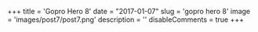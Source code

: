 +++ 
title = 'Gopro Hero 8'
date = "2017-01-07"
slug = 'gopro hero 8' 
image = 'images/post7/post7.png' 
description = '' 
disableComments = true
+++

